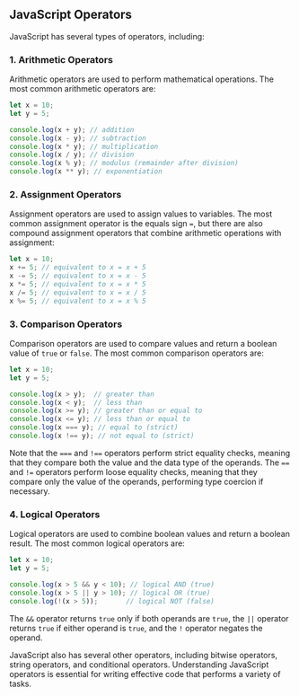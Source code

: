 ## JavaScript Operators

JavaScript has several types of operators, including:

### 1. Arithmetic Operators

Arithmetic operators are used to perform mathematical operations. The most common arithmetic operators are:

```js
let x = 10;
let y = 5;

console.log(x + y); // addition
console.log(x - y); // subtraction
console.log(x * y); // multiplication
console.log(x / y); // division
console.log(x % y); // modulus (remainder after division)
console.log(x ** y); // exponentiation
```

### 2. Assignment Operators

Assignment operators are used to assign values to variables. The most common assignment operator is the equals sign `=`, but there are also compound assignment operators that combine arithmetic operations with assignment:

```js
let x = 10;
x += 5; // equivalent to x = x + 5
x -= 5; // equivalent to x = x - 5
x *= 5; // equivalent to x = x * 5
x /= 5; // equivalent to x = x / 5
x %= 5; // equivalent to x = x % 5
```

### 3. Comparison Operators

Comparison operators are used to compare values and return a boolean value of `true` or `false`. The most common comparison operators are:

```js
let x = 10;
let y = 5;

console.log(x > y);  // greater than
console.log(x < y);  // less than
console.log(x >= y); // greater than or equal to
console.log(x <= y); // less than or equal to
console.log(x === y); // equal to (strict)
console.log(x !== y); // not equal to (strict)
```

Note that the `===` and `!==` operators perform strict equality checks, meaning that they compare both the value and the data type of the operands. The `==` and `!=` operators perform loose equality checks, meaning that they compare only the value of the operands, performing type coercion if necessary.

### 4. Logical Operators

Logical operators are used to combine boolean values and return a boolean result. The most common logical operators are:

```js
let x = 10;
let y = 5;

console.log(x > 5 && y < 10); // logical AND (true)
console.log(x > 5 || y > 10); // logical OR (true)
console.log(!(x > 5));       // logical NOT (false)
```

The `&&` operator returns `true` only if both operands are `true`, the `||` operator returns `true` if either operand is `true`, and the `!` operator negates the operand.

JavaScript also has several other operators, including bitwise operators, string operators, and conditional operators. Understanding JavaScript operators is essential for writing effective code that performs a variety of tasks.
